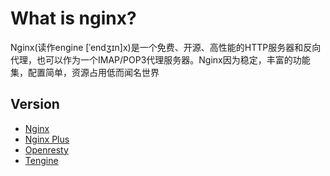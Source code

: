 # What is nginx?

Nginx(读作engine [ˈendʒɪn]x)是一个免费、开源、高性能的HTTP服务器和反向代理，也可以作为一个IMAP/POP3代理服务器。Nginx因为稳定，丰富的功能集，配置简单，资源占用低而闻名世界

## Version

- [Nginx](https://nginx.org/)
- [Nginx Plus](https://www.nginx.com/)
- [Openresty](http://openresty.org/)
- [Tengine](https://tengine.taobao.org/)